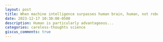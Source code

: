 ```yaml
---
layout: post
title: When machine intelligence surpasses human brain, human, not robots, is the tools in the age of machines
date: 2023-12-17 10:30:00-0500
description: Human is particularly advantageous...
categories: careless-thoughts science
giscus_comments: true
---
```

